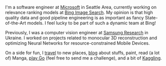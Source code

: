 
I'm a software engineer at [Microsoft][msft] in Seattle Area, currently working on relevance ranking models at [Bing Image Search][bing-image-search]. My opinion is that high quality data and good pipeline engineering is as important as fancy State-of-the-Art models. I feel lucky to be part of such a dynamic team at Bing!

Previously, I was a computer vision engineer at [Samsung Research][srk] in Ukraine. I worked
on projects related to monocular 3D reconstruction and optimizing Neural Networks for resource-constrained Mobile Devices.

On a side for fun, I [travel][travelog] to new places, [blog][blog] about stuffs, paint, read (a lot of) Manga, [play Go][ogs] (feel free to send me a challenge), and a bit of [Kaggling][kaggle].

[msft]: https://www.microsoft.com
[srk]: https://research.samsung.com/srk
[twitter]: https://twitter.com/chankhavu
[cv]: #
[travelog]: /travelog
[blog]: /articles
[ogs]: https://online-go.com/user/view/178130
[gallery]: #
[kaggle]: https://www.kaggle.com/chankhavu
[bing-image-search]: https://www.bing.com/images/
